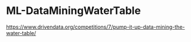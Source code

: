 # ML-DataMiningWaterTable

https://www.drivendata.org/competitions/7/pump-it-up-data-mining-the-water-table/

